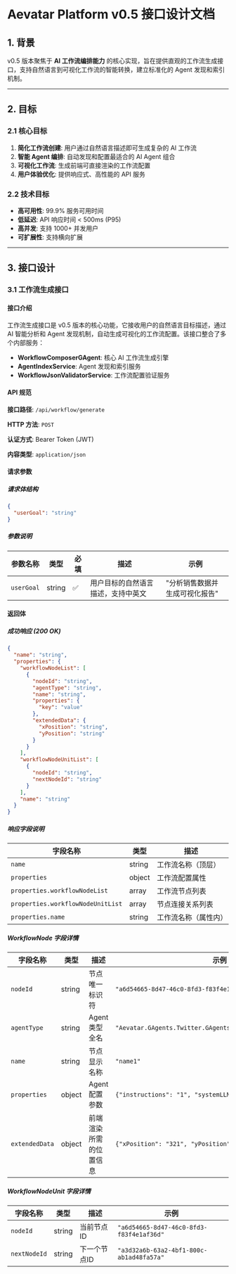 # Aevatar Platform v0.5 接口设计文档

## 1. 背景

v0.5 版本聚焦于 **AI 工作流编排能力** 的核心实现，旨在提供直观的工作流生成接口，支持自然语言到可视化工作流的智能转换，建立标准化的 Agent 发现和索引机制。

---

## 2. 目标

### 2.1 核心目标

1. **简化工作流创建**: 用户通过自然语言描述即可生成复杂的 AI 工作流
2. **智能 Agent 编排**: 自动发现和配置最适合的 AI Agent 组合
3. **可视化工作流**: 生成前端可直接渲染的工作流配置
4. **用户体验优化**: 提供响应式、高性能的 API 服务

### 2.2 技术目标

- **高可用性**: 99.9% 服务可用时间
- **低延迟**: API 响应时间 < 500ms (P95)
- **高并发**: 支持 1000+ 并发用户
- **可扩展性**: 支持横向扩展

---

## 3. 接口设计

### 3.1 工作流生成接口

#### 接口介绍

工作流生成接口是 v0.5 版本的核心功能，它接收用户的自然语言目标描述，通过 AI 智能分析和 Agent 发现机制，自动生成可视化的工作流配置。该接口整合了多个内部服务：

- **WorkflowComposerGAgent**: 核心 AI 工作流生成引擎
- **AgentIndexService**: Agent 发现和索引服务  
- **WorkflowJsonValidatorService**: 工作流配置验证服务

#### API 规范

**接口路径**: `/api/workflow/generate`

**HTTP 方法**: `POST`

**认证方式**: Bearer Token (JWT)

**内容类型**: `application/json`

#### 请求参数

##### 请求体结构

```json
{
  "userGoal": "string"
}
```

##### 参数说明

| 参数名称 | 类型 | 必填 | 描述 | 示例 |
|---------|------|------|------|------|
| `userGoal` | string | ✅ | 用户目标的自然语言描述，支持中英文 | "分析销售数据并生成可视化报告" |

#### 返回体

##### 成功响应 (200 OK)

```json
{
  "name": "string",
  "properties": {
    "workflowNodeList": [
      {
        "nodeId": "string",
        "agentType": "string", 
        "name": "string",
        "properties": {
          "key": "value"
        },
        "extendedData": {
          "xPosition": "string",
          "yPosition": "string"
        }
      }
    ],
    "workflowNodeUnitList": [
      {
        "nodeId": "string",
        "nextNodeId": "string"
      }
    ],
    "name": "string"
  }
}
```

##### 响应字段说明

| 字段名称 | 类型 | 描述 |
|---------|------|------|
| `name` | string | 工作流名称（顶层） |
| `properties` | object | 工作流配置属性 |
| `properties.workflowNodeList` | array | 工作流节点列表 |
| `properties.workflowNodeUnitList` | array | 节点连接关系列表 |
| `properties.name` | string | 工作流名称（属性内） |

##### WorkflowNode 字段详情

| 字段名称 | 类型 | 描述 | 示例 |
|---------|------|------|------|
| `nodeId` | string | 节点唯一标识符 | `"a6d54665-8d47-46c0-8fd3-f83f4e1af36d"` |
| `agentType` | string | Agent 类型全名 | `"Aevatar.GAgents.Twitter.GAgents.ChatAIAgent.ChatAIGAgent"` |
| `name` | string | 节点显示名称 | `"name1"` |
| `properties` | object | Agent 配置参数 | `{"instructions": "1", "systemLLM": "OpenAI"}` |
| `extendedData` | object | 前端渲染所需的位置信息 | `{"xPosition": "321", "yPosition": "173"}` |

##### WorkflowNodeUnit 字段详情

| 字段名称 | 类型 | 描述 | 示例 |
|---------|------|------|------|
| `nodeId` | string | 当前节点ID | `"a6d54665-8d47-46c0-8fd3-f83f4e1af36d"` |
| `nextNodeId` | string | 下一个节点ID | `"a3d32a6b-63a2-4bf1-800c-ab1ad48fa57a"` | 